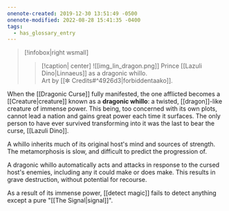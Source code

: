 ```yaml
---
onenote-created: 2019-12-30 13:51:49 -0500
onenote-modified: 2022-08-28 15:41:35 -0400
tags:
  - has_glossary_entry
---
```

>[!infobox|right wsmall]
>>[!caption| center]
>>![[img_lin_dragon.png]]
>>Prince [[Lazuli Dino|Linnaeus]] as a dragonic whillo.<br> Art by [[✼ Credits#^4926d3|forbiddentaako]].

When the [[Dragonic Curse]] fully manifested, the one afflicted becomes a [[Creature|creature]] known as a **dragonic whillo**: a twisted, [[dragon]]-like creature of immense power. This being, too concerned with its own plots, cannot lead a nation and gains great power each time it surfaces. The only person to have ever survived transforming into it was the last to bear the curse, [[Lazuli Dino]].

A whillo inherits much of its original host's mind and sources of strength. The metamorphosis is slow, and difficult to predict the progression of.

A dragonic whillo automatically acts and attacks in response to the cursed host's enemies, including any it could make or does make. This results in grave destruction, without potential for recourse.

As a result of its immense power, [[detect magic]] fails to detect anything except a pure "[[The Signal|signal]]".